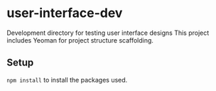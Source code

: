 # user-interface-dev
Development directory for testing user interface designs
This project includes Yeoman for project structure scaffolding.

## Setup
`npm install` to install the packages used.
